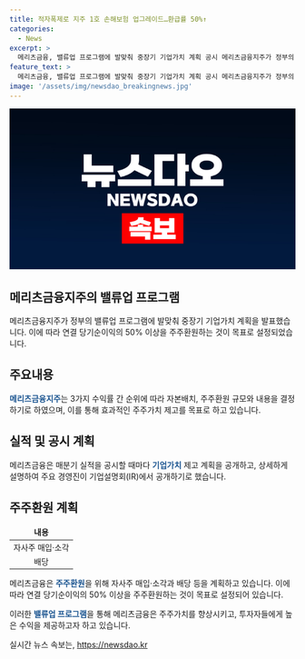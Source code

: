 ```yaml
---
title: 적자폭제로 지주 1호 손해보험 업그레이드…환급률 50%↑
categories:
  - News
excerpt: >
  메리츠금융, 밸류업 프로그램에 발맞춰 중장기 기업가치 계획 공시 메리츠금융지주가 정부의 밸류업 프로그램에 발맞춰 중장기 기업가치 계획을 공시했다. 연결 당기순이익의 50% 이상 주주환원을 골자로 하며, 내부투자 수익률에 따라 주주환원 규모와 내용을 결정하는 방침을 밝혔다. 이에 따라 매분기 실적을 공시할 때마다 기업가치 제고 계획을 상세히 설명할 예정이다. 메리츠금융 부회장은 밸류업 프로그램을 통해 회사의 방향성을 강조했다.
feature_text: >
  메리츠금융, 밸류업 프로그램에 발맞춰 중장기 기업가치 계획 공시 메리츠금융지주가 정부의 밸류업 프로그램에 발맞춰 중장기 기업가치 계획을 공시했다. 연결 당기순이익의 50% 이상 주주환원을 골자로 하며, 내부투자 수익률에 따라 주주환원 규모와 내용을 결정하는 방침을 밝혔다. 이에 따라 매분기 실적을 공시할 때마다 기업가치 제고 계획을 상세히 설명할 예정이다. 메리츠금융 부회장은 밸류업 프로그램을 통해 회사의 방향성을 강조했다.
image: '/assets/img/newsdao_breakingnews.jpg'
---
```


<p><img src="/assets/img/newsdao_breakingnews.jpg" alt="firstkoreanews 속보" /></p>

<h2 data-ke-size="size26">메리츠금융지주의 밸류업 프로그램</h2>

<p data-ke-size="size16">메리츠금융지주가 정부의 밸류업 프로그램에 발맞춰 중장기 기업가치 계획을 발표했습니다. 이에 따라 연결 당기순이익의 50% 이상을 주주환원하는 것이 목표로 설정되었습니다.</p>

<h2 data-ke-size="size24">주요내용</h2>

<p data-ke-size="size16"><b><span style="color: #1a5490;">메리츠금융지주</span></b>는 3가지 수익률 간 순위에 따라 자본배치, 주주환원 규모와 내용을 결정하기로 하였으며, 이를 통해 효과적인 주주가치 제고를 목표로 하고 있습니다.</p>

<h2 data-ke-size="size24">실적 및 공시 계획</h2>

<p data-ke-size="size16">메리츠금융은 매분기 실적을 공시할 때마다 <b><span style="color: #1a5490;">기업가치</span></b> 제고 계획을 공개하고, 상세하게 설명하여 주요 경영진이 기업설명회(IR)에서 공개하기로 했습니다.</p>

<h2 data-ke-size="size24">주주환원 계획</h2>

<table>
    <thead>
        <tr>
            <td style="text-align: center; height: 17px;"><b>내용</b></td>
        </tr>
    </thead>
    <tbody>
        <tr>
            <td style="text-align: center; height: 17px;">자사주 매입·소각</td>
        </tr>
        <tr>
            <td style="text-align: center; height: 17px;">배당</td>
        </tr>
    </tbody>
</table>

<p data-ke-size="size16">메리츠금융은 <b><span style="color: #1a5490;">주주환원</span></b>을 위해 자사주 매입·소각과 배당 등을 계획하고 있습니다. 이에 따라 연결 당기순이익의 50% 이상을 주주환원하는 것이 목표로 설정되어 있습니다.</p>

<p data-ke-size="size16">이러한 <b><span style="color: #1a5490;">밸류업 프로그램</span></b>을 통해 메리츠금융은 주주가치를 향상시키고, 투자자들에게 높은 수익을 제공하고자 하고 있습니다.</p>
실시간 뉴스 속보는, <a href="https://newsdao.kr" rel="dofollow">https://newsdao.kr</a>



